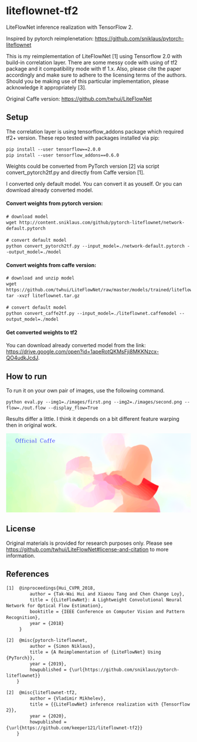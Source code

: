 # liteflownet-tf2
LiteFlowNet inference realization with TensorFlow 2.

Inspired by pytorch reimplenetation: https://github.com/sniklaus/pytorch-liteflownet

This is my reimplementation of LiteFlowNet [1] using Tensorflow 2.0 with build-in correlation layer. 
There are some messy code with using of tf2 package and it compatibility mode with tf 1.x.
Also, please cite the paper accordingly and make sure to adhere to the licensing terms of the authors.
Should you be making use of this particular implementation, please acknowledge it appropriately [3].

Original Caffe version: https://github.com/twhui/LiteFlowNet

## Setup
The correlation layer is using tensorflow_addons package which required tf2+ version. These repo tested with packages installed via pip:

```
pip install --user tensorflow==2.0.0
pip install --user tensorflow_addons==0.6.0
```

Weights could be converted from PyTorch version [2] via script convert_pytorch2tf.py and directly from Caffe version [1].

I converted only default model. You can convert it as youself. Or you can download already converted model.

#### Convert weights from pytorch version:
```
# download model
wget http://content.sniklaus.com/github/pytorch-liteflownet/network-default.pytorch

# convert default model
python convert_pytorch2tf.py --input_model=./network-default.pytorch --output_model=./model
```

#### Convert weights from caffe version:
```
# download and unzip model
wget https://github.com/twhui/LiteFlowNet/raw/master/models/trained/liteflownet.tar.gz
tar -xvzf liteflownet.tar.gz

# convert default model
python convert_caffe2tf.py --input_model=./liteflownet.caffemodel --output_model=./model
```

#### Get converted weights to tf2
You can download already converted model from the link: 
https://drive.google.com/open?id=1apeRotQKMsFji8MKKNzcx-QO4udkJcdJ.
## How to run
To run it on your own pair of images, use the following command.

```
python eval.py --img1=./images/first.png --img2=./images/second.png --flow=./out.flow --display_flow=True
```
Results differ a little. I think it depends on a bit different feature warping then in original work.
<p align="center"><img src="images/compare.gif?raw=true" alt="Comparison"></p>

## License
Original materials is provided for research purposes only. 
Please see https://github.com/twhui/LiteFlowNet#license-and-citation to more information.

## References
```
[1]  @inproceedings{Hui_CVPR_2018,
         author = {Tak-Wai Hui and Xiaoou Tang and Chen Change Loy},
         title = {{LiteFlowNet}: A Lightweight Convolutional Neural Network for Optical Flow Estimation},
         booktitle = {IEEE Conference on Computer Vision and Pattern Recognition},
         year = {2018}
     }
```

```
[2]  @misc{pytorch-liteflownet,
         author = {Simon Niklaus},
         title = {A Reimplementation of {LiteFlowNet} Using {PyTorch}},
         year = {2019},
         howpublished = {\url{https://github.com/sniklaus/pytorch-liteflownet}}
    }
```
```
[2]  @misc{liteflownet-tf2,
         author = {Vladimir Mikhelev},
         title = {{LiteFlowNet} inference realization with {Tensorflow 2}},
         year = {2020},
         howpublished = {\url{https://github.com/keeper121/liteflownet-tf2}}
    }

```
